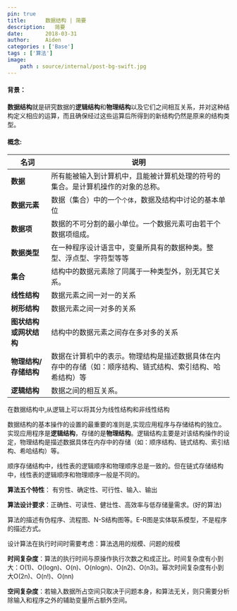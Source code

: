 ```yaml
---
pin: true
title:      数据结构 | 简要
description:   简要
date:       2018-03-31
author:     Aiden
categories : ['Base']
tags : ['算法']
image: 
    path : source/internal/post-bg-swift.jpg
---
```


#### 背景：

**数据结构**就是研究数据的**逻辑结构**和**物理结构**以及它们之间相互关系，并对这种结构定义相应的运算，而且确保经过这些运算后所得到的新结构仍然是原来的结构类型。

#### 概念:

名词 | 说明
--- | ---
**数据** | 所有能被输入到计算机中，且能被计算机处理的符号的集合。是计算机操作的对象的总称。
**数据元素** | 数据（集合）中的一个`个体`，数据及结构中讨论的基本单位
**数据项** | 数据的不可分割的最小单位。一个数据元素可由若干个数据项组成。
**数据类型** | 在一种程序设计语言中，变量所具有的数据种类。整型、浮点型、字符型等等
**集合** | 结构中的数据元素除了同属于一种类型外，别无其它关系。
**线性结构** | 数据元素之间一对一的关系
**树形结构** | 数据元素之间一对多的关系
**图状结构或网状结构** | 结构中的数据元素之间存在多对多的关系
**物理结构/存储结构** | 数据在计算机中的表示。物理结构是描述数据具体在内存中的存储（如：顺序结构、链式结构、索引结构、哈希结构）等
**逻辑结构** | 数据之间的相互关系。

在数据结构中,从逻辑上可以将其分为线性结构和非线性结构

数据结构的基本操作的设置的最重要的准则是,实现应用程序与存储结构的独立。实现应用程序是**逻辑结构**，存储的是**物理结构**。逻辑结构主要是对该结构操作的设定，物理结构是描述数据具体在内存中的存储（如：顺序结构、链式结构、索引结构、希哈结构）等。

顺序存储结构中，线性表的逻辑顺序和物理顺序总是一致的。但在链式存储结构中，线性表的逻辑顺序和物理顺序一般是不同的。

**算法五个特性**： 有穷性、确定性、可行性、输入、输出

**算法设计要求**：正确性、可读性、健壮性、高效率与低存储量需求。(好的算法)

算法的描述有伪程序、流程图、N-S结构图等。E-R图是实体联系模型，不是程序的描述方式。

设计算法在执行时间时需要考虑：算法选用的规模、问题的规模

**时间复杂度**：算法的执行时间与原操作执行次数之和成正比。时间复杂度有小到大：O(1)、O(logn)、O(n)、O(nlogn)、O(n2)、O(n3)。幂次时间复杂度有小到大O(2n)、O(n!)、O(nn)

**空间复杂度**：若输入数据所占空间只取决于问题本身，和算法无关，则只需要分析除输入和程序之外的辅助变量所占额外空间。
